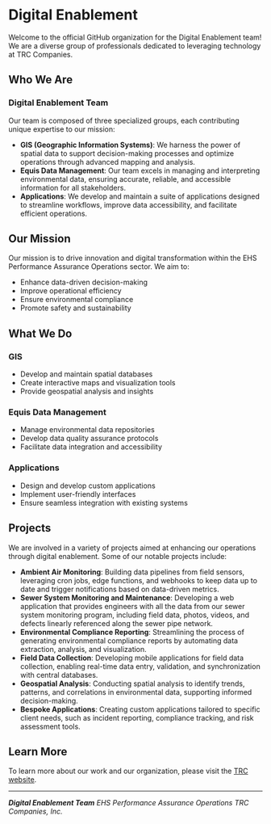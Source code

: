 # Digital Enablement

Welcome to the official GitHub organization for the Digital Enablement team! We are a diverse group of professionals dedicated to leveraging technology at TRC Companies.

## Who We Are

### Digital Enablement Team

Our team is composed of three specialized groups, each contributing unique expertise to our mission:

- **GIS (Geographic Information Systems)**: We harness the power of spatial data to support decision-making processes and optimize operations through advanced mapping and analysis.
- **Equis Data Management**: Our team excels in managing and interpreting environmental data, ensuring accurate, reliable, and accessible information for all stakeholders.
- **Applications**: We develop and maintain a suite of applications designed to streamline workflows, improve data accessibility, and facilitate efficient operations.

## Our Mission

Our mission is to drive innovation and digital transformation within the EHS Performance Assurance Operations sector. We aim to:

- Enhance data-driven decision-making
- Improve operational efficiency
- Ensure environmental compliance
- Promote safety and sustainability

## What We Do

### GIS

- Develop and maintain spatial databases
- Create interactive maps and visualization tools
- Provide geospatial analysis and insights

### Equis Data Management

- Manage environmental data repositories
- Develop data quality assurance protocols
- Facilitate data integration and accessibility

### Applications

- Design and develop custom applications
- Implement user-friendly interfaces
- Ensure seamless integration with existing systems

## Projects

We are involved in a variety of projects aimed at enhancing our operations through digital enablement. Some of our notable projects include:

- **Ambient Air Monitoring**: Building data pipelines from field sensors, leveraging cron jobs, edge functions, and webhooks to keep data up to date and trigger notifications based on data-driven metrics.
- **Sewer System Monitoring and Maintenance**: Developing a web application that provides engineers with all the data from our sewer system monitoring program, including field data, photos, videos, and defects linearly referenced along the sewer pipe network.
- **Environmental Compliance Reporting**: Streamlining the process of generating environmental compliance reports by automating data extraction, analysis, and visualization.
- **Field Data Collection**: Developing mobile applications for field data collection, enabling real-time data entry, validation, and synchronization with central databases.
- **Geospatial Analysis**: Conducting spatial analysis to identify trends, patterns, and correlations in environmental data, supporting informed decision-making.
- **Bespoke Applications**: Creating custom applications tailored to specific client needs, such as incident reporting, compliance tracking, and risk assessment tools.

## Learn More

To learn more about our work and our organization, please visit the [TRC website](https://www.trccompanies.com).

---

_**Digital Enablement Team**_
_EHS Performance Assurance Operations_
_TRC Companies, Inc._
